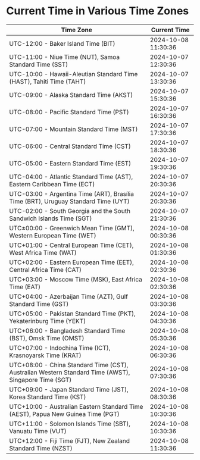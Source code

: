 # Current Time in Various Time Zones

| Time Zone | Current Time |
|-----------|--------------|
| UTC-12:00 - Baker Island Time (BIT) | 2024-10-08 11:30:36 |
| UTC-11:00 - Niue Time (NUT), Samoa Standard Time (SST) | 2024-10-07 12:30:36 |
| UTC-10:00 - Hawaii-Aleutian Standard Time (HAST), Tahiti Time (TAHT) | 2024-10-07 13:30:36 |
| UTC-09:00 - Alaska Standard Time (AKST) | 2024-10-07 15:30:36 |
| UTC-08:00 - Pacific Standard Time (PST) | 2024-10-07 16:30:36 |
| UTC-07:00 - Mountain Standard Time (MST) | 2024-10-07 17:30:36 |
| UTC-06:00 - Central Standard Time (CST) | 2024-10-07 18:30:36 |
| UTC-05:00 - Eastern Standard Time (EST) | 2024-10-07 19:30:36 |
| UTC-04:00 - Atlantic Standard Time (AST), Eastern Caribbean Time (ECT) | 2024-10-07 20:30:36 |
| UTC-03:00 - Argentina Time (ART), Brasília Time (BRT), Uruguay Standard Time (UYT) | 2024-10-07 20:30:36 |
| UTC-02:00 - South Georgia and the South Sandwich Islands Time (SGT) | 2024-10-07 21:30:36 |
| UTC±00:00 - Greenwich Mean Time (GMT), Western European Time (WET) | 2024-10-08 00:30:36 |
| UTC+01:00 - Central European Time (CET), West Africa Time (WAT) | 2024-10-08 01:30:36 |
| UTC+02:00 - Eastern European Time (EET), Central Africa Time (CAT) | 2024-10-08 02:30:36 |
| UTC+03:00 - Moscow Time (MSK), East Africa Time (EAT) | 2024-10-08 02:30:36 |
| UTC+04:00 - Azerbaijan Time (AZT), Gulf Standard Time (GST) | 2024-10-08 03:30:36 |
| UTC+05:00 - Pakistan Standard Time (PKT), Yekaterinburg Time (YEKT) | 2024-10-08 04:30:36 |
| UTC+06:00 - Bangladesh Standard Time (BST), Omsk Time (OMST) | 2024-10-08 05:30:36 |
| UTC+07:00 - Indochina Time (ICT), Krasnoyarsk Time (KRAT) | 2024-10-08 06:30:36 |
| UTC+08:00 - China Standard Time (CST), Australian Western Standard Time (AWST), Singapore Time (SGT) | 2024-10-08 07:30:36 |
| UTC+09:00 - Japan Standard Time (JST), Korea Standard Time (KST) | 2024-10-08 08:30:36 |
| UTC+10:00 - Australian Eastern Standard Time (AEST), Papua New Guinea Time (PGT) | 2024-10-08 10:30:36 |
| UTC+11:00 - Solomon Islands Time (SBT), Vanuatu Time (VUT) | 2024-10-08 10:30:36 |
| UTC+12:00 - Fiji Time (FJT), New Zealand Standard Time (NZST) | 2024-10-08 11:30:36 |
